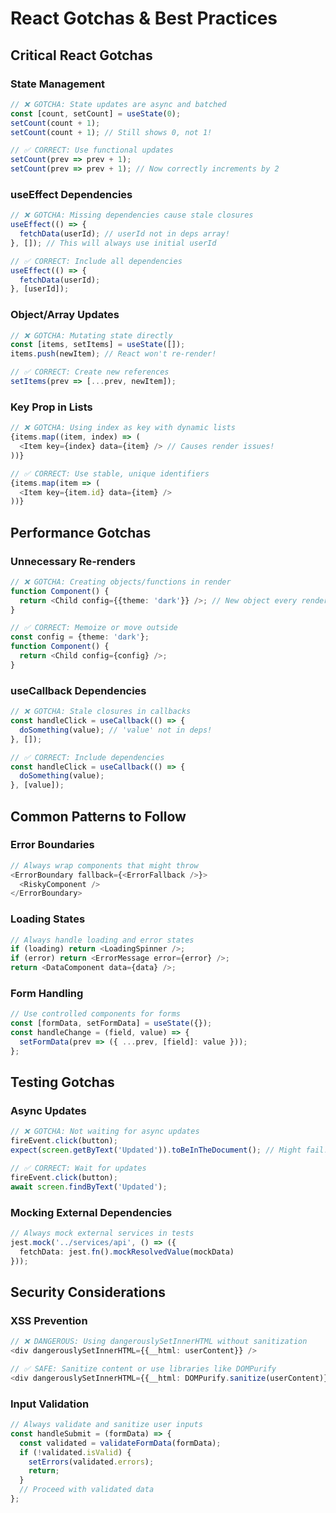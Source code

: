 # React Gotchas & Best Practices

## Critical React Gotchas

### State Management
```typescript
// ❌ GOTCHA: State updates are async and batched
const [count, setCount] = useState(0);
setCount(count + 1);
setCount(count + 1); // Still shows 0, not 1!

// ✅ CORRECT: Use functional updates
setCount(prev => prev + 1);
setCount(prev => prev + 1); // Now correctly increments by 2
```

### useEffect Dependencies
```typescript
// ❌ GOTCHA: Missing dependencies cause stale closures
useEffect(() => {
  fetchData(userId); // userId not in deps array!
}, []); // This will always use initial userId

// ✅ CORRECT: Include all dependencies
useEffect(() => {
  fetchData(userId);
}, [userId]);
```

### Object/Array Updates
```typescript
// ❌ GOTCHA: Mutating state directly
const [items, setItems] = useState([]);
items.push(newItem); // React won't re-render!

// ✅ CORRECT: Create new references
setItems(prev => [...prev, newItem]);
```

### Key Prop in Lists
```typescript
// ❌ GOTCHA: Using index as key with dynamic lists
{items.map((item, index) => (
  <Item key={index} data={item} /> // Causes render issues!
))}

// ✅ CORRECT: Use stable, unique identifiers
{items.map(item => (
  <Item key={item.id} data={item} />
))}
```

## Performance Gotchas

### Unnecessary Re-renders
```typescript
// ❌ GOTCHA: Creating objects/functions in render
function Component() {
  return <Child config={{theme: 'dark'}} />; // New object every render!
}

// ✅ CORRECT: Memoize or move outside
const config = {theme: 'dark'};
function Component() {
  return <Child config={config} />;
}
```

### useCallback Dependencies
```typescript
// ❌ GOTCHA: Stale closures in callbacks
const handleClick = useCallback(() => {
  doSomething(value); // 'value' not in deps!
}, []);

// ✅ CORRECT: Include dependencies
const handleClick = useCallback(() => {
  doSomething(value);
}, [value]);
```

## Common Patterns to Follow

### Error Boundaries
```typescript
// Always wrap components that might throw
<ErrorBoundary fallback={<ErrorFallback />}>
  <RiskyComponent />
</ErrorBoundary>
```

### Loading States
```typescript
// Always handle loading and error states
if (loading) return <LoadingSpinner />;
if (error) return <ErrorMessage error={error} />;
return <DataComponent data={data} />;
```

### Form Handling
```typescript
// Use controlled components for forms
const [formData, setFormData] = useState({});
const handleChange = (field, value) => {
  setFormData(prev => ({ ...prev, [field]: value }));
};
```

## Testing Gotchas

### Async Updates
```typescript
// ❌ GOTCHA: Not waiting for async updates
fireEvent.click(button);
expect(screen.getByText('Updated')).toBeInTheDocument(); // Might fail!

// ✅ CORRECT: Wait for updates
fireEvent.click(button);
await screen.findByText('Updated');
```

### Mocking External Dependencies
```typescript
// Always mock external services in tests
jest.mock('../services/api', () => ({
  fetchData: jest.fn().mockResolvedValue(mockData)
}));
```

## Security Considerations

### XSS Prevention
```typescript
// ❌ DANGEROUS: Using dangerouslySetInnerHTML without sanitization
<div dangerouslySetInnerHTML={{__html: userContent}} />

// ✅ SAFE: Sanitize content or use libraries like DOMPurify
<div dangerouslySetInnerHTML={{__html: DOMPurify.sanitize(userContent)}} />
```

### Input Validation
```typescript
// Always validate and sanitize user inputs
const handleSubmit = (formData) => {
  const validated = validateFormData(formData);
  if (!validated.isValid) {
    setErrors(validated.errors);
    return;
  }
  // Proceed with validated data
};
```
